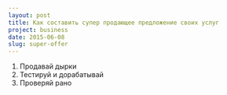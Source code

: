 ```yaml
---
layout: post
title: Как составить супер продающее предложение своих услуг
project: business
date: 2015-06-08
slug: super-offer
---
```



1. Продавай дырки
2. Тестируй и дорабатывай
3. Проверяй рано

